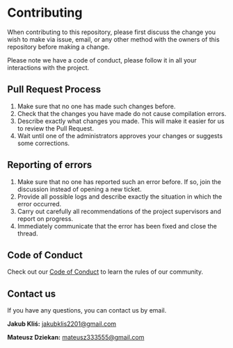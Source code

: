 # Contributing

When contributing to this repository, please first discuss the change you wish to make via issue,
email, or any other method with the owners of this repository before making a change. 

Please note we have a code of conduct, please follow it in all your interactions with the project.

## Pull Request Process

1. Make sure that no one has made such changes before.
2. Check that the changes you have made do not cause compilation errors.
3. Describe exactly what changes you made. This will make it easier for us to review the Pull Request.
4. Wait until one of the administrators approves your changes or suggests some corrections.

## Reporting of errors

1. Make sure that no one has reported such an error before. If so, join the discussion instead of opening a new ticket.
2. Provide all possible logs and describe exactly the situation in which the error occurred.
3. Carry out carefully all recommendations of the project supervisors and report on progress.
4. Immediately communicate that the error has been fixed and close the thread. 

## Code of Conduct

Check out our [Code of Conduct]([(https://github.com/jklis2/Logic_Games_4Fun/blob/main/CODE_OF_CONDUCT.md)])
to learn the rules of our community. 

## Contact us

If you have any questions, you can contact us by email. 

**Jakub Kliś:** <jakubklis2201@gmail.com> <br />

**Mateusz Dziekan:** <mateusz333555@gmail.com> <br />
